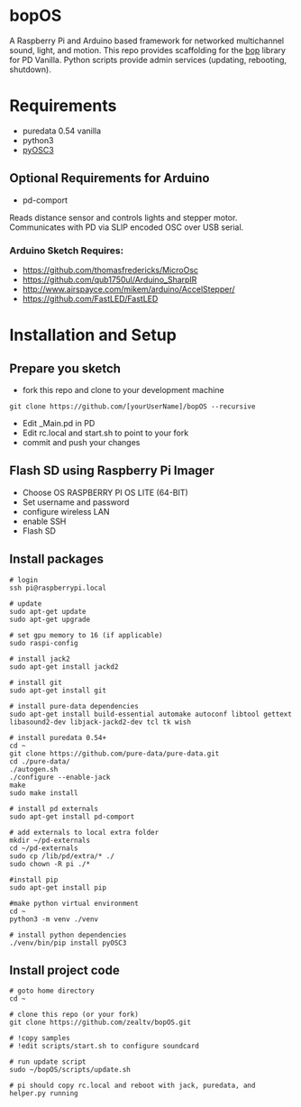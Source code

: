 # bopOS

A Raspberry Pi and Arduino based framework for networked multichannel sound, light, and motion.   This repo provides scaffolding for the [bop](https://github.com/zealtv/bop) library for PD Vanilla. Python scripts provide admin services (updating, rebooting, shutdown). 

# Requirements 

- puredata 0.54 vanilla 
- python3
- [pyOSC3](https://pypi.org/project/pyOSC3/)

## Optional Requirements for Arduino
- pd-comport 

Reads distance sensor and controls lights and stepper motor.  Communicates with PD via SLIP encoded OSC over USB serial.

### Arduino Sketch Requires:
- https://github.com/thomasfredericks/MicroOsc
- https://github.com/qub1750ul/Arduino_SharpIR
- http://www.airspayce.com/mikem/arduino/AccelStepper/
- https://github.com/FastLED/FastLED


# Installation and Setup

## Prepare you sketch
- fork this repo and clone to your development machine
```
git clone https://github.com/[yourUserName]/bopOS --recursive
```
- Edit \_Main.pd in PD
- Edit rc.local and start.sh to point to your fork
- commit and push your changes

## Flash SD using Raspberry Pi Imager
- Choose OS RASPBERRY PI OS LITE (64-BIT)
- Set username and password
- configure wireless LAN
- enable SSH
- Flash SD

## Install packages
```
# login
ssh pi@raspberrypi.local

# update
sudo apt-get update
sudo apt-get upgrade

# set gpu memory to 16 (if applicable)
sudo raspi-config

# install jack2
sudo apt-get install jackd2

# install git
sudo apt-get install git

# install pure-data dependencies
sudo apt-get install build-essential automake autoconf libtool gettext libasound2-dev libjack-jackd2-dev tcl tk wish

# install puredata 0.54+
cd ~
git clone https://github.com/pure-data/pure-data.git
cd ./pure-data/
./autogen.sh
./configure --enable-jack
make
sudo make install

# install pd externals
sudo apt-get install pd-comport

# add externals to local extra folder
mkdir ~/pd-externals
cd ~/pd-externals 
sudo cp /lib/pd/extra/* ./
sudo chown -R pi ./*

#install pip
sudo apt-get install pip

#make python virtual environment
cd ~
python3 -m venv ./venv

# install python dependencies
./venv/bin/pip install pyOSC3

```

## Install project code
```
# goto home directory
cd ~

# clone this repo (or your fork)
git clone https://github.com/zealtv/bopOS.git

# !copy samples
# !edit scripts/start.sh to configure soundcard

# run update script 
sudo ~/bopOS/scripts/update.sh

# pi should copy rc.local and reboot with jack, puredata, and helper.py running

```
